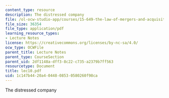 ```yaml
---
content_type: resource
description: The distressed company
file: /ol-ocw-studio-app/courses/15-649-the-law-of-mergers-and-acquisitions-spring-2003/1c147b4420a4044808530580260f98ca_lec10.pdf
file_size: 36354
file_type: application/pdf
learning_resource_types:
- Lecture Notes
license: https://creativecommons.org/licenses/by-nc-sa/4.0/
ocw_type: OCWFile
parent_title: Lecture Notes
parent_type: CourseSection
parent_uid: 2df1148a-dff3-8c22-c735-a2379b7ff563
resourcetype: Document
title: lec10.pdf
uid: 1c147b44-20a4-0448-0853-0580260f98ca
---
```

The distressed company